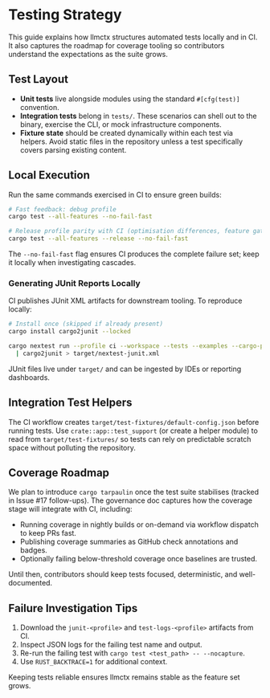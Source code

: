 # Testing Strategy

This guide explains how llmctx structures automated tests locally and in CI. It also captures the roadmap for coverage tooling so contributors understand the expectations as the suite grows.

## Test Layout

- **Unit tests** live alongside modules using the standard `#[cfg(test)]` convention.
- **Integration tests** belong in `tests/`. These scenarios can shell out to the binary, exercise the CLI, or mock infrastructure components.
- **Fixture state** should be created dynamically within each test via helpers. Avoid static files in the repository unless a test specifically covers parsing existing content.

## Local Execution

Run the same commands exercised in CI to ensure green builds:

```sh
# Fast feedback: debug profile
cargo test --all-features --no-fail-fast

# Release profile parity with CI (optimisation differences, feature gating)
cargo test --all-features --release --no-fail-fast
```

The `--no-fail-fast` flag ensures CI produces the complete failure set; keep it locally when investigating cascades.

### Generating JUnit Reports Locally

CI publishes JUnit XML artifacts for downstream tooling. To reproduce locally:

```sh
# Install once (skipped if already present)
cargo install cargo2junit --locked

cargo nextest run --profile ci --workspace --tests --examples --cargo-profile release --message-format libtest-json \
  | cargo2junit > target/nextest-junit.xml
```

JUnit files live under `target/` and can be ingested by IDEs or reporting dashboards.

## Integration Test Helpers

The CI workflow creates `target/test-fixtures/default-config.json` before running tests. Use `crate::app::test_support` (or create a helper module) to read from `target/test-fixtures/` so tests can rely on predictable scratch space without polluting the repository.

## Coverage Roadmap

We plan to introduce `cargo tarpaulin` once the test suite stabilises (tracked in Issue #17 follow-ups). The governance doc captures how the coverage stage will integrate with CI, including:

- Running coverage in nightly builds or on-demand via workflow dispatch to keep PRs fast.
- Publishing coverage summaries as GitHub check annotations and badges.
- Optionally failing below-threshold coverage once baselines are trusted.

Until then, contributors should keep tests focused, deterministic, and well-documented.

## Failure Investigation Tips

1. Download the `junit-<profile>` and `test-logs-<profile>` artifacts from CI.
2. Inspect JSON logs for the failing test name and output.
3. Re-run the failing test with `cargo test <test_path> -- --nocapture`.
4. Use `RUST_BACKTRACE=1` for additional context.

Keeping tests reliable ensures llmctx remains stable as the feature set grows.
